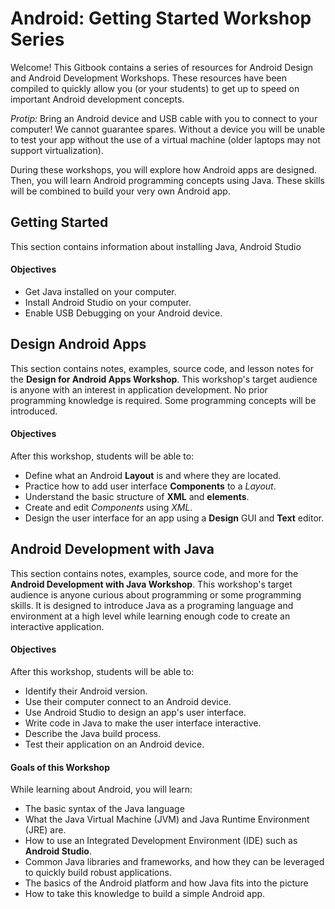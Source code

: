 # Android: Getting Started Workshop Series

Welcome! This Gitbook contains a series of resources for Android Design and Android Development Workshops. These resources have been compiled to quickly allow you (or your students) to get up to speed on important Android development concepts.

*Protip:* Bring an Android device and USB cable with you to connect to your computer! We cannot guarantee spares. Without a device you will be unable to test your app without the use of a virtual machine (older laptops may not support virtualization).

During these workshops, you will explore how Android apps are designed. Then, you will learn Android programming concepts using Java. These skills will be combined to build your very own Android app.

## Getting Started

This section contains information about installing Java, Android Studio

#### Objectives
- Get Java installed on your computer.
- Install Android Studio on your computer.
- Enable USB Debugging on your Android device.

## Design Android Apps

This section contains notes, examples, source code, and lesson notes for the **Design for Android Apps Workshop**. This workshop's target audience is anyone with an interest in application development. No prior programming knowledge is required. Some programming concepts will be introduced.

#### Objectives

After this workshop, students will be able to:

* Define what an Android **Layout** is and where they are located.
* Practice how to add user interface **Components** to a *Layout*.
* Understand the basic structure of **XML** and **elements**.
* Create and edit *Components* using *XML*.
* Design the user interface for an app using a **Design** GUI and **Text** editor.

## Android Development with Java

This section contains notes, examples, source code, and more for the **Android Development with Java Workshop**. This workshop's target audience is anyone curious about programming or some programming skills. It is designed to introduce Java as a programing language and environment at a high level while learning enough code to create an interactive application.

#### Objectives

After this workshop, students will be able to:
- Identify their Android version.
- Use their computer connect to an Android device.
- Use Android Studio to design an app's user interface.
- Write code in Java to make the user interface interactive.
- Describe the Java build process.
- Test their application on an Android device.

#### Goals of this Workshop

While learning about Android, you will learn:
* The basic syntax of the Java language
* What the Java Virtual Machine (JVM) and Java Runtime Environment (JRE) are.
* How to use an Integrated Development Environment (IDE) such as **Android Studio**.
* Common Java libraries and frameworks, and how they can be leveraged to quickly build robust applications.
* The basics of the Android platform and how Java fits into the picture
* How to take this knowledge to build a simple Android app.
